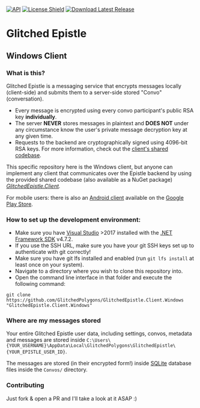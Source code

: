 [![API](https://img.shields.io/badge/api-docs-informational.svg)](https://glitchedpolygons.github.io/GlitchedEpistle.Client.Windows)
[![License Shield](https://img.shields.io/badge/license-GPLv3-brightgreen)](https://github.com/GlitchedPolygons/GlitchedEpistle.Client.Windows/blob/master/LICENSE)
[![Download Latest Release](https://img.shields.io/badge/download-latest-brightgreen)](https://github.com/GlitchedPolygons/GlitchedEpistle.Client.Windows/releases)

# Glitched Epistle
## Windows Client

### What is this?

Glitched Epistle is a messaging service that encrypts messages locally (client-side) and submits them to a server-side stored "Convo" (conversation). 

* Every message is encrypted using every convo participant's public RSA key **individually**. 
* The server **NEVER** stores messages in plaintext and **DOES NOT** under any circumstance know the user's private message decryption key at any given time. 
* Requests to the backend are cryptographically signed using 4096-bit RSA keys. For more information, check out the [client's shared codebase](https://github.com/GlitchedPolygons/GlitchedEpistle.Client).

This specific repository here is the Windows client, but anyone can implement any client that communicates over the Epistle backend by using the provided shared codebase (also available as a NuGet package) _[GlitchedEpistle.Client](https://github.com/GlitchedPolygons/GlitchedEpistle.Client)._

For mobile users: there is also an [Android client](https://github.com/GlitchedPolygons/GlitchedEpistle.Client.Mobile) available on the [Google Play Store](https://play.google.com/store/apps/details?id=com.glitchedpolygons.glitchedepistle.client.mobile).
### How to set up the development environment:

* Make sure you have [Visual Studio](https://visualstudio.microsoft.com/) >2017 installed with the [.NET Framework SDK](https://dotnet.microsoft.com/download/visual-studio-sdks) v4.7.2.
* If you use the SSH URL, make sure you have your git SSH keys set up to authenticate with git correctly!
* Make sure you have git lfs installed and enabled (run `git lfs install` at least once on your system).
* Navigate to a directory where you wish to clone this repository into.
* Open the command line interface in that folder and execute the following command:
```
git clone https://github.com/GlitchedPolygons/GlitchedEpistle.Client.Windows "GlitchedEpistle.Client.Windows"
```

### Where are my messages stored

Your entire Glitched Epistle user data, including settings, convos, metadata and messages are stored inside `C:\Users\{YOUR_USERNAME}\AppData\Local\GlitchedPolygons\GlitchedEpistle\{YOUR_EPISTLE_USER_ID}`. 

The messages are stored (in their encrypted form!) inside [SQLite](https://sqlite.org) database files inside the `Convos/` directory.

### Contributing
Just fork & open a PR and I'll take a look at it ASAP :)
